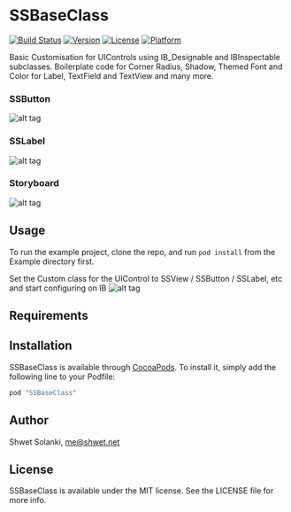 # SSBaseClass

[![Build Status](https://travis-ci.org/shwetsolanki/SSBaseClass.svg?style=flat)](https://travis-ci.org/shwetsolanki/SSBaseClass)
[![Version](https://img.shields.io/cocoapods/v/SSBaseClass.svg?style=flat)](http://cocoapods.org/pods/SSBaseClass)
[![License](https://img.shields.io/cocoapods/l/SSBaseClass.svg?style=flat)](http://opensource.org/licenses/MIT)
[![Platform](https://img.shields.io/cocoapods/p/SSBaseClass.svg?style=flat)](http://cocoapods.org/pods/SSBaseClass)

Basic Customisation for UIControls using IB_Designable and IBInspectable subclasses. 
Boilerplate code for Corner Radius, Shadow, Themed Font and Color for Label, TextField and TextView and many more.

### SSButton
![alt tag](https://raw.github.com/shwetsolanki/SSBaseClass/master/Pod/Screenshots/screenshot1.png)

### SSLabel
![alt tag](https://raw.github.com/shwetsolanki/SSBaseClass/master/Pod/Screenshots/screenshot2.png)

### Storyboard
![alt tag](https://raw.github.com/shwetsolanki/SSBaseClass/master/Pod/Screenshots/screenshot3.png)

## Usage

To run the example project, clone the repo, and run `pod install` from the Example directory first.

Set the Custom class for the UIControl to SSView / SSButton / SSLabel, etc and start configuring on IB
![alt tag](https://raw.github.com/shwetsolanki/SSBaseClass/master/Pod/Screenshots/screenshot4.png)

## Requirements

## Installation

SSBaseClass is available through [CocoaPods](http://cocoapods.org). To install
it, simply add the following line to your Podfile:

```ruby
pod "SSBaseClass"
```

## Author

Shwet Solanki, me@shwet.net

## License

SSBaseClass is available under the MIT license. See the LICENSE file for more info.
